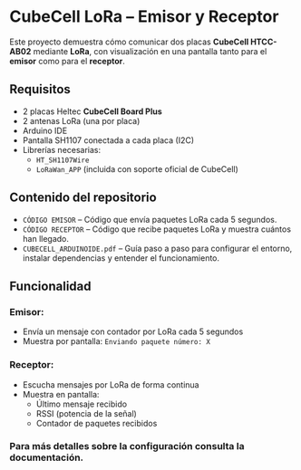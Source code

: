 # CubeCell LoRa – Emisor y Receptor

Este proyecto demuestra cómo comunicar dos placas **CubeCell HTCC-AB02** mediante **LoRa**, con visualización en una pantalla tanto para el **emisor** como para el **receptor**.

## Requisitos

- 2 placas Heltec **CubeCell Board Plus**
- 2 antenas LoRa (una por placa)
- Arduino IDE
- Pantalla SH1107 conectada a cada placa (I2C)
- Librerías necesarias:
  - `HT_SH1107Wire`
  - `LoRaWan_APP` (incluida con soporte oficial de CubeCell)

## Contenido del repositorio

- `CÓDIGO EMISOR` – Código que envía paquetes LoRa cada 5 segundos.
- `CÓDIGO RECEPTOR` – Código que recibe paquetes LoRa y muestra cuántos han llegado.
- `CUBECELL_ARDUINOIDE.pdf` – Guía paso a paso para configurar el entorno, instalar dependencias y entender el funcionamiento.

## Funcionalidad

### Emisor:
- Envía un mensaje con contador por LoRa cada 5 segundos
- Muestra por pantalla: `Enviando paquete número: X`

### Receptor:
- Escucha mensajes por LoRa de forma continua
- Muestra en pantalla:
  - Último mensaje recibido
  - RSSI (potencia de la señal)
  - Contador de paquetes recibidos
 
### Para más detalles sobre la configuración consulta la documentación.
